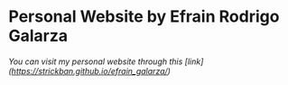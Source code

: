 # Personal Website by Efrain Rodrigo Galarza
###### You can visit my personal website through this [link] (https://strickban.github.io/efrain_galarza/)
